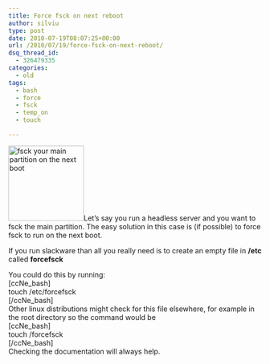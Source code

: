```yaml
---
title: Force fsck on next reboot
author: silviu
type: post
date: 2010-07-19T08:07:25+00:00
url: /2010/07/19/force-fsck-on-next-reboot/
dsq_thread_id:
  - 326479335
categories:
  - old
tags:
  - bash
  - force
  - fsck
  - temp_on
  - touch

---
```

<img decoding="async" loading="lazy" class="alignleft size-thumbnail wp-image-1046" title="fsck" src="http://blog.silviuvulcan.ro/wp-content/uploads/sites/2/2010/07/fsck1-150x150.jpg" alt="fsck your main partition on the next boot" width="150" height="150" />Let&#8217;s say you run a headless server and you want to fsck the main partition. The easy solution in this case is (if possible) to force fsck to run on the next boot.

If you run slackware than all you really need is to create an empty file in **/etc** called **forcefsck**

You could do this by running:  
[ccNe_bash]  
touch /etc/forcefsck  
[/ccNe_bash]  
Other linux distributions might check for this file elsewhere, for example in the root directory so the command would be  
[ccNe_bash]  
touch /forcefsck  
[/ccNe_bash]  
Checking the documentation will always help.
